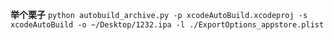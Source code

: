 **举个栗子**
`python autobuild_archive.py -p xcodeAutoBuild.xcodeproj -s xcodeAutoBuild -o ~/Desktop/1232.ipa -l ./ExportOptions_appstore.plist`
